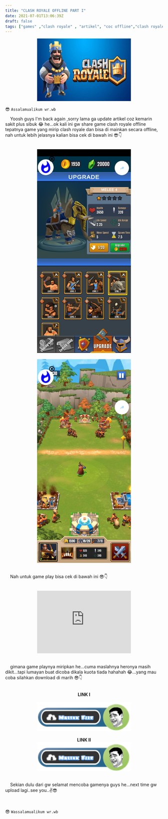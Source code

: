 ```yaml
---
title: "CLASH ROYALE OFFLINE PART I"
date: 2021-07-01T13:06:39Z
draft: false
tags: ["games" ,"clash royale" , "artikel", "coc offline","clash royale offline" ]
---
```

<center><img width="300" height="200" src="/img-asset/clash-royale.jpeg"></center>

😎 `Assalamualikum wr.wb`

<p class="justify">&nbsp; &nbsp; Yoosh guys l'm back again ,sorry lama ga update artikel coz kemarin sakit plus sibuk 😂 he...ok kali ini gw share game clash royale offline tepatnya game yang mirip clash royale dan bisa di mainkan secara offline, nah untuk lebih jelasnya kalian bisa cek di bawah ini 😎👇</p>
<br>
<!--more-->
<center><img width="300" src="/img-asset/croffline1.jpg"></center>
<br>
<center><img width="300"  src="/img-asset/croffline2.jpg"></center>
<br>
<p clash="justify">&nbsp; &nbsp; Nah untuk game play bisa cek di bawah ini 😎👇</p>
<br>
<center><iframe width="300" height="200" src="https://www.youtube-nocookie.com/embed/cwlxKg7Tvl8?controls=0" title="YouTube video player" frameborder="0" allow="accelerometer; autoplay; clipboard-write; encrypted-media; gyroscope; picture-in-picture" allowfullscreen></iframe></center>
<br>
<p class="justify">&nbsp; &nbsp; gimana game playnya miripkan he...cuma maslahnya heronya masih dikit...tapi lumayan buat dicoba dikala kuota tiada hahahah 😂...yang mau coba silahkan download di marih 😎👇</p>
<br>
<center><b>LINK I</b></center>
<br>
<center><a href="http://bit.ly/3qu8d1r"><img width="300" src="/img-asset/Download.png"></a></center>
<br>
<center><b>LINK II</b></center>
<center><a href="https://bit.ly/3h0AKZ9"><img width="300" src="/img-asset/Download.png"></a></center>
<br>
<p class="justify">&nbsp; &nbsp; Sekian dulu dari gw selamat mencoba gamenya guys he...next time gw upload lagi..see you..✌😎</p>
<br>

😎 `Wassalamualikum wr.wb`
